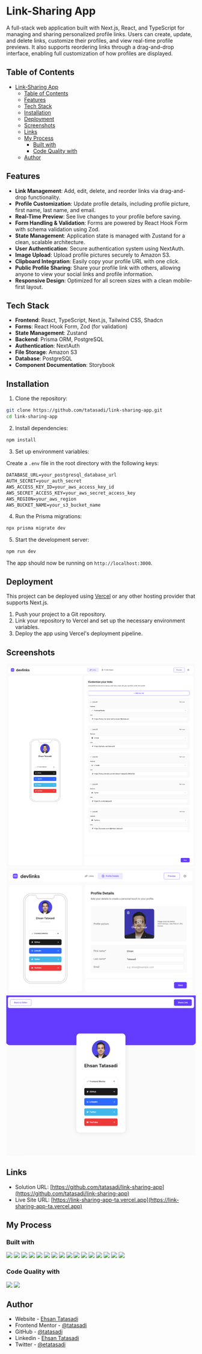 # Link-Sharing App

A full-stack web application built with Next.js, React, and TypeScript for managing and sharing
personalized profile links. Users can create, update, and delete links, customize their profiles,
and view real-time profile previews. It also supports reordering links through a drag-and-drop
interface, enabling full customization of how profiles are displayed.

## Table of Contents

- [Link-Sharing App](#link-sharing-app)
  - [Table of Contents](#table-of-contents)
  - [Features](#features)
  - [Tech Stack](#tech-stack)
  - [Installation](#installation)
  - [Deployment](#deployment)
  - [Screenshots](#screenshots)
  - [Links](#links)
  - [My Process](#my-process)
    - [Built with](#built-with)
    - [Code Quality with](#code-quality-with)
  - [Author](#author)

## Features

- **Link Management**: Add, edit, delete, and reorder links via drag-and-drop functionality.
- **Profile Customization**: Update profile details, including profile picture, first name, last
  name, and email.
- **Real-Time Preview**: See live changes to your profile before saving.
- **Form Handling & Validation**: Forms are powered by React Hook Form with schema validation using
  Zod.
- **State Management**: Application state is managed with Zustand for a clean, scalable
  architecture.
- **User Authentication**: Secure authentication system using NextAuth.
- **Image Upload**: Upload profile pictures securely to Amazon S3.
- **Clipboard Integration**: Easily copy your profile URL with one click.
- **Public Profile Sharing**: Share your profile link with others, allowing anyone to view your
  social links and profile information.
- **Responsive Design**: Optimized for all screen sizes with a clean mobile-first layout.

## Tech Stack

- **Frontend**: React, TypeScript, Next.js, Tailwind CSS, Shadcn
- **Forms**: React Hook Form, Zod (for validation)
- **State Management**: Zustand
- **Backend**: Prisma ORM, PostgreSQL
- **Authentication**: NextAuth
- **File Storage**: Amazon S3
- **Database**: PostgreSQL
- **Component Documentation**: Storybook

## Installation

1. Clone the repository:

```bash
git clone https://github.com/tatasadi/link-sharing-app.git
cd link-sharing-app
```

2. Install dependencies:

```bash
npm install
```

3. Set up environment variables:

Create a `.env` file in the root directory with the following keys:

```plaintext
DATABASE_URL=your_postgresql_database_url
AUTH_SECRET=your_auth_secret
AWS_ACCESS_KEY_ID=your_aws_access_key_id
AWS_SECRET_ACCESS_KEY=your_aws_secret_access_key
AWS_REGION=your_aws_region
AWS_BUCKET_NAME=your_s3_bucket_name
```

4. Run the Prisma migrations:

```bash
npx prisma migrate dev
```

5. Start the development server:

```bash
npm run dev
```

The app should now be running on `http://localhost:3000`.

## Deployment

This project can be deployed using [Vercel](https://vercel.com/) or any other hosting provider that
supports Next.js.

1. Push your project to a Git repository.
2. Link your repository to Vercel and set up the necessary environment variables.
3. Deploy the app using Vercel's deployment pipeline.

## Screenshots

![](./preview-1.png)  
![](./preview-2.png)  
![](./preview-3.png)

## Links

- Solution URL:
  [https://github.com/tatasadi/link-sharing-app](https://github.com/tatasadi/link-sharing-app)
- Live Site URL: [https://link-sharing-app-ta.vercel.app](https://link-sharing-app-ta.vercel.app)

## My Process

### Built with

![](https://img.shields.io/badge/HTML5-fff?style=for-the-badge&logo=HTML5&logoColor=fff&color=E34F26)
![](https://img.shields.io/badge/CSS3-fff?style=for-the-badge&logo=CSS3&logoColor=fff&color=29a4d9)
![](https://img.shields.io/badge/TypeScript-fff?style=for-the-badge&logo=TypeScript&logoColor=fff&color=2f74c0)
![](https://img.shields.io/badge/git-fff?style=for-the-badge&logo=git&logoColor=fff&color=e94e31)
![](https://img.shields.io/badge/React-fff?style=for-the-badge&logo=React&logoColor=000&color=5ed3f3)
![](https://img.shields.io/badge/Next.js-fff?style=for-the-badge&logo=next.js&logoColor=fff&color=000)
![](https://img.shields.io/badge/tailwindcss-fff?style=for-the-badge&logo=tailwindcss&logoColor=fff&color=15b8c5)
![](https://img.shields.io/badge/Zod-fff?style=for-the-badge&logo=zod&logoColor=fff&color=3068b7)
![](https://img.shields.io/badge/Storybook-fff?style=for-the-badge&logo=storybook&logoColor=fff&color=ff4785)
![](https://img.shields.io/badge/React_Hook_Form-fff?style=for-the-badge&logo=react-hook-form&logoColor=fff&color=ec5990)
![](https://img.shields.io/badge/Zustand-fff?style=for-the-badge&logo=zustand&logoColor=fff&color=ff7e00)
![](https://img.shields.io/badge/Next_Auth-fff?style=for-the-badge&logo=nextauth&logoColor=fff&color=007acc)
![](https://img.shields.io/badge/Amazon_S3-fff?style=for-the-badge&logo=amazon-s3&logoColor=fff&color=569a31)
![](https://img.shields.io/badge/Prisma-fff?style=for-the-badge&logo=prisma&logoColor=fff&color=0c344b)
![](https://img.shields.io/badge/PostgreSQL-fff?style=for-the-badge&logo=postgresql&logoColor=fff&color=336791)
![](https://img.shields.io/badge/Shadcn-fff?style=for-the-badge&logo=shadcn&logoColor=fff&color=000)

### Code Quality with

![](https://img.shields.io/badge/eslint-fff?style=for-the-badge&logo=eslint&logoColor=fff&color=4930bd)
![](https://img.shields.io/badge/prettier-fff?style=for-the-badge&logo=prettier&logoColor=000&color=f3ae42)

## Author

- Website - [Ehsan Tatasadi](https://ehsan.tatasadi.com)
- Frontend Mentor - [@tatasadi](https://www.frontendmentor.io/profile/tatasadi)
- GitHub - [@tatasadi](https://github.com/tatasadi)
- Linkedin - [Ehsan Tatasadi](https://www.linkedin.com/in/ehsan-tatasadi-2161a433)
- Twitter - [@etatasadi](https://twitter.com/etatasadi)
